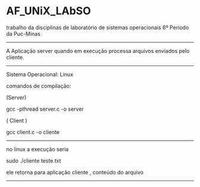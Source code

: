 # AF_UNiX_LAbSO

trabalho da disciplinas de laboratório de sistemas operacionais
6º Periodo da Puc-Minas

________

A Aplicação server quando em execução processa arquivos enviados pelo cliente.
_________________

Sistema Operacional:  Linux 





comandos de compilação:

(Server)

gcc -pthread server.c -o server

( Client )

 gcc client.c -o cliente
_____

no linux a execução seria


sudo ./cliente teste.txt

ele retorna para aplicação cliente , conteúdo do arquivo 

___
